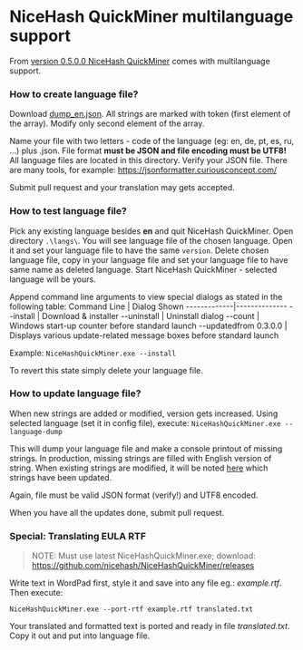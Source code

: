 # NiceHash QuickMiner multilanguage support

From [version 0.5.0.0 NiceHash QuickMiner](https://github.com/nicehash/NiceHashQuickMiner/releases) comes with multilanguage support.

### How to create language file?
Download [dump_en.json](/lang/dump_en.json). All strings are marked with token (first element of the array). Modify only second element of the array.

Name your file with two letters - code of the language (eg: en, de, pt, es, ru, ...) plus .json. File format **must be JSON and file encoding must be UTF8!** All language files are located in this directory. Verify your JSON file. There are many tools, for example: https://jsonformatter.curiousconcept.com/

Submit pull request and your translation may gets accepted.

### How to test language file?
Pick any existing language besides **en** and quit NiceHash QuickMiner. Open directory `.\langs\`. You will see language file of the chosen language. Open it and set your language file to have the same `version`. Delete chosen language file, copy in your language file and set your language file to have same name as deleted language. Start NiceHash QuickMiner - selected language will be yours.

Append command line arguments to view special dialogs as stated in the following table:
Command Line | Dialog Shown
-------------|--------------
--install | Download & installer
--uninstall | Uninstall dialog
--count | Windows start-up counter before standard launch
--updatedfrom 0.3.0.0 | Displays various update-related message boxes before standard launch

Example: `NiceHashQuickMiner.exe --install`

To revert this state simply delete your language file.

### How to update language file?

When new strings are added or modified, version gets increased. Using selected language (set it in config file), execute:
`NiceHashQuickMiner.exe --language-dump`

This will dump your language file and make a console printout of missing strings. In production, missing strings are filled with English version of string. When existing strings are modified, it will be noted [here](/lang/UPDATES.md) which strings have been updated.

Again, file must be valid JSON format (verify!) and UTF8 encoded.

When you have all the updates done, submit pull request.


### Special: Translating EULA RTF

> NOTE: Must use latest NiceHashQuickMiner.exe; download: https://github.com/nicehash/NiceHashQuickMiner/releases

Write text in WordPad first, style it and save into any file eg.: _example.rtf_. Then execute:

`NiceHashQuickMiner.exe --port-rtf example.rtf translated.txt`

Your translated and formatted text is ported and ready in file _translated.txt_. Copy it out and put into language file.
